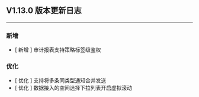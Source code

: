 ## V1.13.0 版本更新日志

---

### 新增

- [ 新增 ] 审计报表支持策略标签级鉴权

### 优化

- [ 优化 ] 支持将多条同类型通知合并发送
- [ 优化 ] 数据接入的空间选择下拉列表开启虚拟滚动
